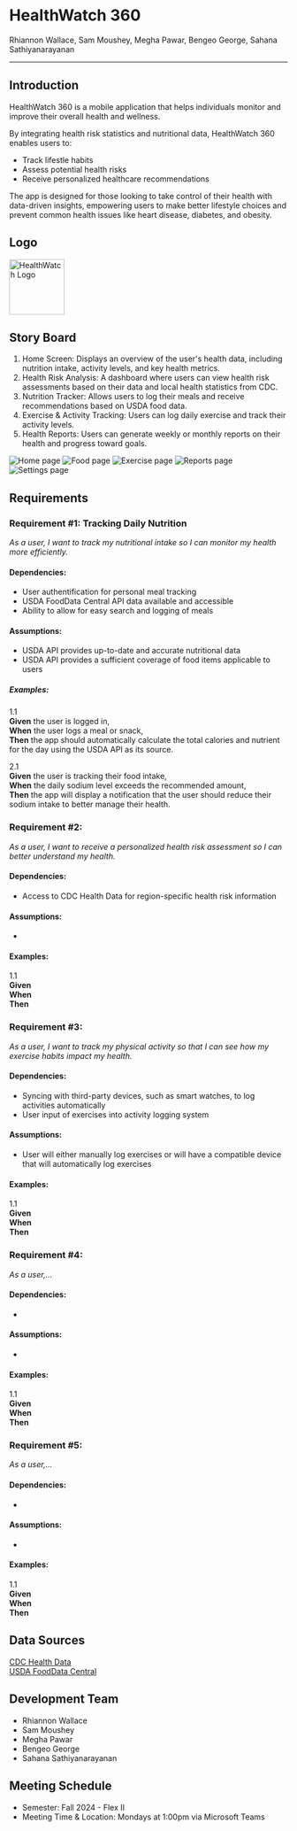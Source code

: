 # HealthWatch 360

Rhiannon Wallace, Sam Moushey, Megha Pawar, Bengeo George, Sahana Sathiyanarayanan

<hr>

## Introduction

HealthWatch 360 is a mobile application that helps individuals monitor and improve their overall health and wellness.  

By integrating health risk statistics and nutritional data, HealthWatch 360 enables users to:
* Track lifestle habits
* Assess potential health risks
* Receive personalized healthcare recommendations
  
The app is designed for those looking to take control of their health with data-driven insights, empowering users to make better lifestyle choices and prevent common health issues like heart disease, diabetes, and obesity. 

## Logo
<img src="healthcare.png" alt="HealthWatch Logo" width="100" height="100">

## Story Board

1. Home Screen: Displays an overview of the user's health data, including nutrition intake, activity levels, and key health metrics. 
2. Health Risk Analysis: A dashboard where users can view health risk assessments based on their data and local health statistics from CDC. 
3. Nutrition Tracker: Allows users to log their meals and receive recommendations based on USDA food data. 
4. Exercise & Activity Tracking: Users can log daily exercise and track their activity levels. 
5. Health Reports: Users can generate weekly or monthly reports on their health and progress toward goals. 

<img src="Home.png" alt="Home page"> <img src="Nutrition.png" alt="Food page"> <img src="Activities.png" alt="Exercise page"> <img src="Reports.png" alt="Reports page"> <img src="Settings.png" alt="Settings page">

## Requirements
### Requirement #1: Tracking Daily Nutrition
*As a user, I want to track my nutritional intake so I can monitor my health more efficiently.*

#### Dependencies:
* User authentification for personal meal tracking
* USDA FoodData Central API data available and accessible
* Ability to allow for easy search and logging of meals
  
#### Assumptions:
* USDA API provides up-to-date and accurate nutritional data
* USDA API provides a sufficient coverage of food items applicable to users

##### Examples:
1.1<br/>
**Given** the user is logged in, <br/>
**When** the user logs a meal or snack, <br/>
**Then** the app should automatically calculate the total calories and nutrient for the day using the USDA API as its source.

2.1 <br/>
**Given** the user is tracking their food intake, <br/>
**When** the daily sodium level exceeds the recommended amount, <br/>
**Then** the app will display a notification that the user should reduce their sodium intake to better manage their health.

### Requirement #2:
*As a user, I want to receive a personalized health risk assessment so I can better understand my health.*

#### Dependencies:
* Access to CDC Health Data for region-specific health risk information

#### Assumptions:
*

#### Examples:
1.1 <br/>
**Given**  <br/>
**When**  <br/>
**Then**


### Requirement #3:
*As a user, I want to track my physical activity so that I can see how my exercise habits impact my health.*

#### Dependencies:
* Syncing with third-party devices, such as smart watches, to log activities automatically
* User input of exercises into activity logging system

#### Assumptions:
* User will either manually log exercises or will have a compatible device that will automatically log exercises

#### Examples:
1.1 <br/>
**Given**  <br/>
**When**  <br/>
**Then**


### Requirement #4:
*As a user,...*

#### Dependencies:
*

#### Assumptions:
*

#### Examples:
1.1 <br/>
**Given**  <br/>
**When**  <br/>
**Then**


### Requirement #5:
*As a user,...*

#### Dependencies:
*

#### Assumptions:
*

#### Examples:
1.1 <br/>
**Given**  <br/>
**When**  <br/>
**Then**

## Data Sources

[CDC Health Data](https://data.cdc.gov/)  
[USDA FoodData Central]([https://fdc.nal.usda.gov/fdc-app.html#/food-search?type=Foundation&query=](https://fdc.nal.usda.gov/download-datasets.html))

## Development Team
- Rhiannon Wallace
- Sam Moushey
- Megha Pawar
- Bengeo George
- Sahana Sathiyanarayanan

## Meeting Schedule
* Semester: Fall 2024 - Flex II
* Meeting Time & Location: Mondays at 1:00pm via Microsoft Teams


